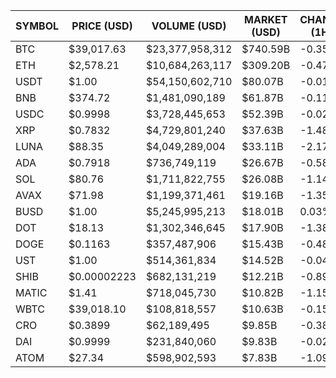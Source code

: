 | SYMBOL | PRICE (USD) |  VOLUME (USD)   | MARKET (USD) | CHANGE (1H) | CHANGE (24H) | CHANGE (7D) |
|--------|-------------|-----------------|--------------|-------------|--------------|-------------|
| BTC    | $39,017.63  | $23,377,958,312 | $740.59B     | -0.35%      |  0.18%       | -0.08%      |
| ETH    | $2,578.21   | $10,684,263,117 | $309.20B     | -0.47%      | -0.64%       | -2.27%      |
| USDT   | $1.00       | $54,150,602,710 | $80.07B      | -0.01%      | -0.03%       | -0.02%      |
| BNB    | $374.72     | $1,481,090,189  | $61.87B      | -0.11%      |  0.68%       | -0.84%      |
| USDC   | $0.9998     | $3,728,445,653  | $52.39B      | -0.02%      |  0.02%       | -0.06%      |
| XRP    | $0.7832     | $4,729,801,240  | $37.63B      | -1.48%      |  6.06%       |  7.65%      |
| LUNA   | $88.35      | $4,049,289,004  | $33.11B      | -2.17%      | -9.47%       |  3.48%      |
| ADA    | $0.7918     | $736,749,119    | $26.67B      | -0.58%      | -1.39%       | -7.32%      |
| SOL    | $80.76      | $1,711,822,755  | $26.08B      | -1.14%      | -1.30%       | -8.76%      |
| AVAX   | $71.98      | $1,199,371,461  | $19.16B      | -1.35%      | -4.39%       | -6.42%      |
| BUSD   | $1.00       | $5,245,995,213  | $18.01B      |  0.03%      |  0.14%       |  0.10%      |
| DOT    | $18.13      | $1,302,346,645  | $17.90B      | -1.38%      |  2.44%       |  7.96%      |
| DOGE   | $0.1163     | $357,487,906    | $15.43B      | -0.48%      | -0.37%       | -5.63%      |
| UST    | $1.00       | $514,361,834    | $14.52B      | -0.04%      | -0.12%       | -0.10%      |
| SHIB   | $0.00002223 | $682,131,219    | $12.21B      | -0.89%      | -0.98%       | -7.52%      |
| MATIC  | $1.41       | $718,045,730    | $10.82B      | -1.15%      | -1.99%       | -5.60%      |
| WBTC   | $39,018.10  | $108,818,557    | $10.63B      | -0.15%      |  0.02%       | -0.13%      |
| CRO    | $0.3899     | $62,189,495     | $9.85B       | -0.38%      |  1.33%       | -3.25%      |
| DAI    | $0.9999     | $231,840,060    | $9.83B       | -0.02%      |  0.01%       | -0.06%      |
| ATOM   | $27.34      | $598,902,593    | $7.83B       | -1.09%      | -0.86%       | -9.69%      |

